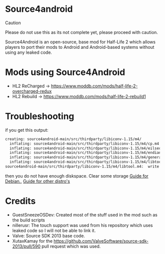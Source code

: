 # Source4android
> [!CAUTION]
> Please do not use this as its not complete yet, please proceed with caution.

Source4Android is an open-source, base mod for Half-Life 2 which allows players to port their mods to Android and Android-based systems without using any leaked code.

# Mods using Source4Android
- HL2 ReCharged → https://www.moddb.com/mods/half-life-2-overcharged-redux
- HL2 Rebuild → https://www.moddb.com/mods/half-life-2-rebuild1

# Troubleshooting
if you get this output:
```bash
creating: source4android-main/src/thirdparty/libiconv-1.15/m4/
  inflating: source4android-main/src/thirdparty/libiconv-1.15/m4/cp.m4
  inflating: source4android-main/src/thirdparty/libiconv-1.15/m4/eilseq.m4
  inflating: source4android-main/src/thirdparty/libiconv-1.15/m4/endian.m4
  inflating: source4android-main/src/thirdparty/libiconv-1.15/m4/general.m4
  inflating: source4android-main/src/thirdparty/libiconv-1.15/m4/libtool.m4
source4android-main/src/thirdparty/libiconv-1.15/m4/libtool.m4:  write error (disk full?).  Continue? (y/n/^C)
```
then you do not have enough diskspace. Clear some storage [Guide for Debian.](https://askubuntu.com/questions/5980/how-do-i-free-up-disk-space), [Guide for other distro's](https://unix.stackexchange.com/questions/774199/how-to-clean-up-a-linux-system-to-free-up-disk-space)

# Credits
- GuestSneezeOSDev: Created most of the stuff used in the mod such as the build scripts
- nillerusr: The touch support was used from his repository which uses leaked code so I will not be able to link it.
- Valve: Source SDK 2013 base code.
- XutaxKamay for the https://github.com/ValveSoftware/source-sdk-2013/pull/590 pull request which was used.